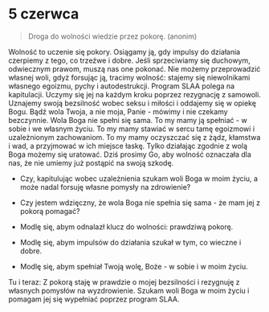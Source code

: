 
# 5 czerwca

> Droga do wolności wiedzie przez pokorę. (anonim)

Wolność to uczenie się pokory. Osiągamy ją, gdy impulsy do działania czerpiemy z tego, co trzeźwe i dobre. Jeśli sprzeciwiamy się duchowym, odwiecznym prawom, muszą nas one pokonać. Nie możemy przeprowadzić własnej woli, gdyż forsując ją, tracimy wolność: stajemy się niewolnikami własnego egoizmu, pychy i autodestrukcji. Program SLAA polega na kapitulacji. Uczymy się jej na każdym kroku poprzez rezygnację z samowoli. Uznajemy swoją bezsilność wobec seksu i miłości i oddajemy się w opiekę Bogu. Bądź wola Twoja, a nie moja, Panie - mówimy i nie czekamy bezczynnie. Wola Boga nie spełni się sama. To my mamy ją spełniać - w sobie i we własnym życiu. To my mamy stawiać w sercu tamę egoizmowi i uzależnionym zachowaniom. To my mamy oczyszczać się z żądz, kłamstwa i wad, a przyjmować w ich miejsce łaskę. Tylko działając zgodnie z wolą Boga możemy się uratować. Dziś prosimy Go, aby wolność oznaczała dla nas, że nie umiemy już postąpić na swoją szkodę.

- Czy, kapitulując wobec uzależnienia szukam woli Boga w moim życiu, a może nadal forsuję własne pomysły na zdrowienie?
- Czy jestem wdzięczny, że wola Boga nie spełnia się sama - że mam jej z pokorą pomagać?

- Modlę się, abym odnalazł klucz do wolności: prawdziwą pokorę.
- Modlę się, abym impulsów do działania szukał w tym, co wieczne i dobre.
- Modlę się, abym spełniał Twoją wolę, Boże - w sobie i w moim życiu.

Tu i teraz: Z pokorą staję w prawdzie o mojej bezsilności i rezygnuję z własnych pomysłów na wyzdrowienie. Szukam woli Boga w moim życiu i pomagam jej się wypełniać poprzez program SLAA.
  
